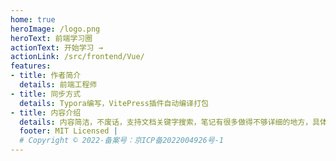```yaml
---
home: true
heroImage: /logo.png
heroText: 前端学习圈
actionText: 开始学习 →
actionLink: /src/frontend/Vue/
features:
- title: 作者简介
  details: 前端工程师
- title: 同步方式
  details: Typora编写，VitePress插件自动编译打包
- title: 内容介绍
  details: 内容简洁，不废话，支持文档关键字搜索，笔记有很多做得不够详细的地方，具体内容请百度，方便复习面试题，以此记录学习路程
  footer: MIT Licensed |
  # Copyright © 2022-备案号：京ICP备2022004926号-1
---
```



